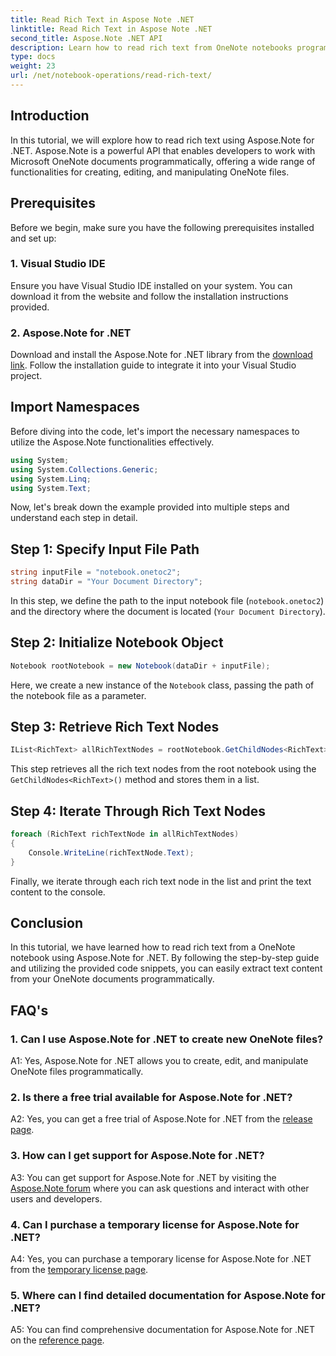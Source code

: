 ```yaml
---
title: Read Rich Text in Aspose Note .NET
linktitle: Read Rich Text in Aspose Note .NET
second_title: Aspose.Note .NET API
description: Learn how to read rich text from OneNote notebooks programmatically using Aspose.Note for .NET. Follow our step-by-step tutorial for easy integration.
type: docs
weight: 23
url: /net/notebook-operations/read-rich-text/
---
```

## Introduction

In this tutorial, we will explore how to read rich text using Aspose.Note for .NET. Aspose.Note is a powerful API that enables developers to work with Microsoft OneNote documents programmatically, offering a wide range of functionalities for creating, editing, and manipulating OneNote files.

## Prerequisites

Before we begin, make sure you have the following prerequisites installed and set up:

### 1. Visual Studio IDE

Ensure you have Visual Studio IDE installed on your system. You can download it from the website and follow the installation instructions provided.

### 2. Aspose.Note for .NET

Download and install the Aspose.Note for .NET library from the [download link](https://releases.aspose.com/note/net/). Follow the installation guide to integrate it into your Visual Studio project.

## Import Namespaces

Before diving into the code, let's import the necessary namespaces to utilize the Aspose.Note functionalities effectively.

```csharp
using System;
using System.Collections.Generic;
using System.Linq;
using System.Text;
```

Now, let's break down the example provided into multiple steps and understand each step in detail.

## Step 1: Specify Input File Path

```csharp
string inputFile = "notebook.onetoc2";
string dataDir = "Your Document Directory";
```

In this step, we define the path to the input notebook file (`notebook.onetoc2`) and the directory where the document is located (`Your Document Directory`).

## Step 2: Initialize Notebook Object

```csharp
Notebook rootNotebook = new Notebook(dataDir + inputFile);
```

Here, we create a new instance of the `Notebook` class, passing the path of the notebook file as a parameter.

## Step 3: Retrieve Rich Text Nodes

```csharp
IList<RichText> allRichTextNodes = rootNotebook.GetChildNodes<RichText>();
```

This step retrieves all the rich text nodes from the root notebook using the `GetChildNodes<RichText>()` method and stores them in a list.

## Step 4: Iterate Through Rich Text Nodes

```csharp
foreach (RichText richTextNode in allRichTextNodes)
{
    Console.WriteLine(richTextNode.Text);
}
```

Finally, we iterate through each rich text node in the list and print the text content to the console.

## Conclusion

In this tutorial, we have learned how to read rich text from a OneNote notebook using Aspose.Note for .NET. By following the step-by-step guide and utilizing the provided code snippets, you can easily extract text content from your OneNote documents programmatically.

## FAQ's

### 1. Can I use Aspose.Note for .NET to create new OneNote files?

A1: Yes, Aspose.Note for .NET allows you to create, edit, and manipulate OneNote files programmatically.

### 2. Is there a free trial available for Aspose.Note for .NET?

A2: Yes, you can get a free trial of Aspose.Note for .NET from the [release page](https://releases.aspose.com/).

### 3. How can I get support for Aspose.Note for .NET?

A3: You can get support for Aspose.Note for .NET by visiting the [Aspose.Note forum](https://forum.aspose.com/c/note/28) where you can ask questions and interact with other users and developers.

### 4. Can I purchase a temporary license for Aspose.Note for .NET?

A4: Yes, you can purchase a temporary license for Aspose.Note for .NET from the [temporary license page](https://purchase.aspose.com/temporary-license/).

### 5. Where can I find detailed documentation for Aspose.Note for .NET?

A5: You can find comprehensive documentation for Aspose.Note for .NET on the [reference page](https://reference.aspose.com/note/net/).
